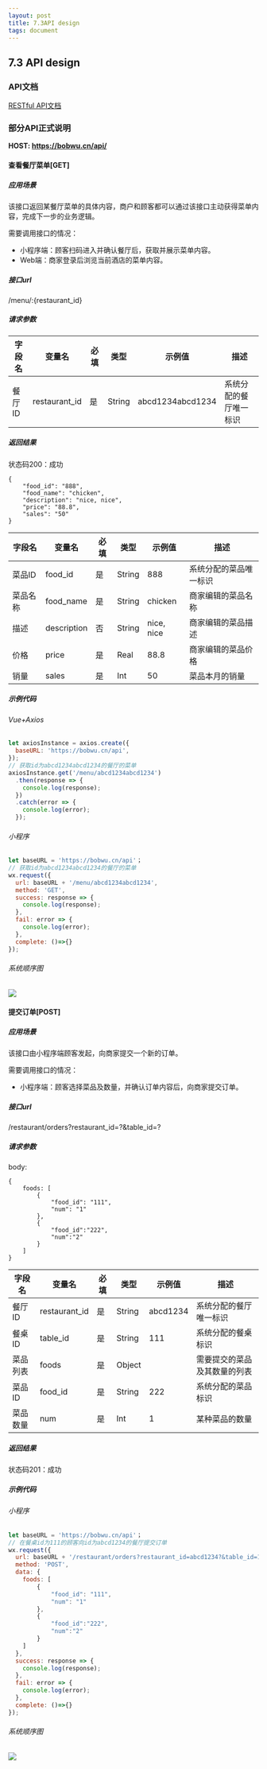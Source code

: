 ```yaml
---
layout: post
title: 7.3API design
tags: document
---
```


## 7.3 API design

### API文档

[RESTful API文档](https://chickendinner8.docs.apiary.io/#)

### 部分API正式说明

**HOST: https://bobwu.cn/api/**



#### 查看餐厅菜单[GET]

##### 应用场景

该接口返回某餐厅菜单的具体内容，商户和顾客都可以通过该接口主动获得菜单内容，完成下一步的业务逻辑。

需要调用接口的情况：

- 小程序端：顾客扫码进入并确认餐厅后，获取并展示菜单内容。
- Web端：商家登录后浏览当前酒店的菜单内容。

##### 接口url

/menu/:{restaurant_id} 

##### 请求参数

| 字段名  | 变量名           | 必填   | 类型     | 示例值              | 描述          |
| ---- | ------------- | ---- | ------ | ---------------- | ----------- |
| 餐厅ID | restaurant_id | 是    | String | abcd1234abcd1234 | 系统分配的餐厅唯一标识 |

##### 返回结果

状态码200：成功

```
{
	"food_id": "888",
	"food_name": "chicken",
	"description": "nice, nice",
	"price": "88.8",
	"sales": "50"
}
```

| 字段名  | 变量名         | 必填   | 类型     | 示例值        | 描述          |
| ---- | ----------- | ---- | ------ | ---------- | ----------- |
| 菜品ID | food_id     | 是    | String | 888        | 系统分配的菜品唯一标识 |
| 菜品名称 | food_name   | 是    | String | chicken    | 商家编辑的菜品名称   |
| 描述   | description | 否    | String | nice, nice | 商家编辑的菜品描述   |
| 价格   | price       | 是    | Real   | 88.8       | 商家编辑的菜品价格   |
| 销量   | sales       | 是    | Int    | 50         | 菜品本月的销量     |

##### 示例代码

###### Vue+Axios

```javascript
let axiosInstance = axios.create({
  baseURL: 'https://bobwu.cn/api',
});
// 获取id为abcd1234abcd1234的餐厅的菜单
axiosInstance.get('/menu/abcd1234abcd1234')
  .then(response => {
    console.log(response);
  })
  .catch(error => {
    console.log(error);
  });

```

###### 小程序

```javascript
let baseURL = 'https://bobwu.cn/api'；
// 获取id为abcd1234abcd1234的餐厅的菜单
wx.request({
  url: baseURL + '/menu/abcd1234abcd1234',
  method: 'GET',
  success: response => {
    console.log(response);
  },
  fail: error => {
    console.log(error);
  },
  complete: ()=>{}
});
```

###### 系统顺序图

![](https://github.com/ChickenDinner8/ChickenDinner8.github.io/blob/master/public/img/Yang/Eat点点系统顺序图.png?raw=true)



#### 提交订单[POST]

##### 应用场景

该接口由小程序端顾客发起，向商家提交一个新的订单。

需要调用接口的情况：

- 小程序端：顾客选择菜品及数量，并确认订单内容后，向商家提交订单。

##### 接口url

/restaurant/orders?restaurant_id=?&table_id=?

##### 请求参数

body:

```
{
	foods: [
		{
			"food_id": "111",
			"num": "1"
		},
		{
			"food_id":"222",
			"num":"2"
		}
	]
}
```



| 字段名  | 变量名           | 必填   | 类型     | 示例值      | 描述             |
| ---- | ------------- | ---- | ------ | -------- | -------------- |
| 餐厅ID | restaurant_id | 是    | String | abcd1234 | 系统分配的餐厅唯一标识    |
| 餐桌ID | table_id      | 是    | String | 111      | 系统分配的餐桌标识      |
| 菜品列表 | foods         | 是    | Object |          | 需要提交的菜品及其数量的列表 |
| 菜品ID | food_id       | 是    | String | 222      | 系统分配的菜品标识      |
| 菜品数量 | num           | 是    | Int    | 1        | 某种菜品的数量        |

##### 返回结果

状态码201：成功

##### 示例代码

###### 小程序

```javascript
let baseURL = 'https://bobwu.cn/api'；
// 在餐桌id为111的顾客向id为abcd1234的餐厅提交订单
wx.request({
  url: baseURL + '/restaurant/orders?restaurant_id=abcd1234?&table_id=111',
  method: 'POST',
  data: {
    foods: [
		{
			"food_id": "111",
			"num": "1"
		},
		{
			"food_id":"222",
			"num":"2"
		}
	]
  },
  success: response => {
    console.log(response);
  },
  fail: error => {
    console.log(error);
  },
  complete: ()=>{}
});
```

###### 系统顺序图

![](https://raw.githubusercontent.com/ChickenDinner8/ChickenDinner8.github.io/master/public/img/Nick/ssd.png)